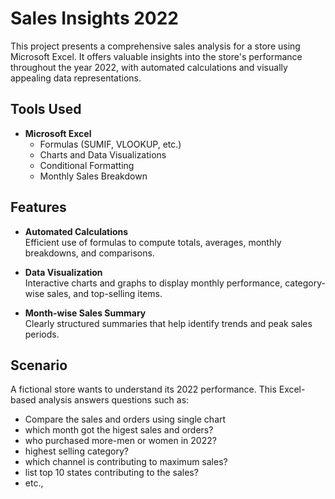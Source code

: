#  Sales Insights 2022

This project presents a comprehensive sales analysis for a store using Microsoft Excel. It offers valuable insights into the store's performance throughout the year 2022, with automated calculations and visually appealing data representations.

##  Tools Used

- **Microsoft Excel**
  - Formulas (SUMIF, VLOOKUP, etc.)
  - Charts and Data Visualizations
  - Conditional Formatting
  - Monthly Sales Breakdown

##  Features

- **Automated Calculations**  
  Efficient use of formulas to compute totals, averages, monthly breakdowns, and comparisons.

- **Data Visualization**  
  Interactive charts and graphs to display monthly performance, category-wise sales, and top-selling items.

-  **Month-wise Sales Summary**  
  Clearly structured summaries that help identify trends and peak sales periods.

## Scenario

A fictional store wants to understand its 2022 performance. This Excel-based analysis answers questions such as:

- Compare the sales and orders using single chart
- which month got the higest sales and orders?
- who purchased more-men or women in 2022?
- highest selling category?
- which channel is contributing to maximum sales?
- list top 10 states contributing to the sales?
- etc.,
